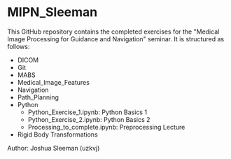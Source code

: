 # MIPN_Sleeman
This GitHub repository contains the completed exercises for the "Medical Image Processing for Guidance and 
Navigation" seminar. It is structured as follows:
- DICOM
- Git
- MABS
- Medical_Image_Features
- Navigation
- Path_Planning
- Python
	- Python_Exercise_1.ipynb: Python Basics 1
	- Python_Exercise_2.ipynb: Python Basics 2
	- Processing_to_complete.ipynb: Preprocessing Lecture
- Rigid Body Transformations

Author: Joshua Sleeman (uzkvj)
